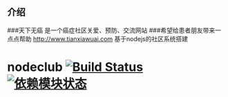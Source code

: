 ## 介绍
###天下无癌 是一个癌症社区关爱、预防、交流网站
###希望给患者朋友带来一点点帮助
http://www.tianxiawuai.com
基于nodejs的社区系统搭建
# nodeclub [![Build Status](https://secure.travis-ci.org/cnodejs/nodeclub.png?branch=master)](http://travis-ci.org/cnodejs/nodeclub) [![依赖模块状态](https://david-dm.org/cnodejs/nodeclub.png)](http://david-dm.org/cnodejs/nodeclub)